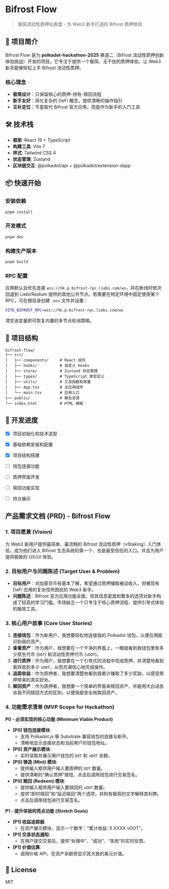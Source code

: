 # Bifrost Flow

> 极简流动性质押仪表盘 - 为 Web3 新手打造的 Bifrost 质押体验

## 🎯 项目简介

Bifrost Flow 是为 **polkadot-hackathon-2025** 赛道二（Bifrost 流动性质押创新体验挑战）开发的项目。它专注于提供一个极简、无干扰的质押体验，让 Web3 新手能够轻松上手 Bifrost 流动性质押。

### 核心理念

- **极简设计**：只保留核心的质押-持有-赎回流程
- **新手友好**：简化复杂的 DeFi 概念，提供清晰的操作指引
- **互补定位**：不是取代 Bifrost 官方应用，而是作为新手的入门工具

## 🛠️ 技术栈

- **框架**: React 19 + TypeScript
- **构建工具**: Vite 7
- **样式**: Tailwind CSS 4
- **状态管理**: Zustand
- **区块链交互**: @polkadot/api + @polkadot/extension-dapp

## 📦 快速开始

### 安装依赖

```bash
pnpm install
```

### 开发模式

```bash
pnpm dev
```

### 构建生产版本

```bash
pnpm build
```

### RPC 配置

应用默认会优先连接 `wss://hk.p.bifrost-rpc.liebi.com/ws`，并在断线时依次回退到 Liebi/Radium 提供的其他公共节点。若需要在特定环境中固定使用某个 RPC，可在根目录创建 `.env` 文件并设置：

```bash
VITE_BIFROST_RPC=wss://hk.p.bifrost-rpc.liebi.com/ws
```

清空该变量即可恢复内置的多节点轮询策略。

## 📁 项目结构

```
bifrost-flow/
├── src/
│   ├── components/     # React 组件
│   ├── hooks/          # 自定义 Hooks
│   ├── store/          # Zustand 状态管理
│   ├── types/          # TypeScript 类型定义
│   ├── utils/          # 工具函数和常量
│   ├── App.tsx         # 主应用组件
│   └── main.tsx        # 应用入口
├── public/             # 静态资源
└── index.html          # HTML 模板
```

## 🎨 开发进度

- [x] 项目初始化和技术选型
- [x] 基础依赖安装和配置
- [x] 项目结构搭建
- [ ] 钱包连接功能
- [ ] 质押界面开发
- [ ] 赎回功能实现
- [ ] 持仓展示


## 产品需求文档 (PRD) - Bifrost Flow

### 1. 项目愿景 (Vision)
为 Web3 新用户提供最简单、最流畅的 Bifrost 流动性质押（vStaking）入门体验，成为他们进入 Bifrost 生态系统的第一个、也是最受信任的入口。并且为用户提供极致的 UX/UI 体验。

### 2. 目标用户与问题陈述 (Target User & Problem)
*   **目标用户**：对加密货币有基本了解，希望通过质押赚取被动收入，但被现有 DeFi 应用的复杂性所困扰的 Web3 新手。
*   **问题陈述**：Bifrost 官方应用功能全面，但其信息密度和繁多的选项对新手构成了较高的学习门槛。市场缺乏一个只专注于核心质押流程、提供引导式体验的极简工具。

### 3. 核心用户故事 (Core User Stories)
1.  **连接钱包**：作为新用户，我想要轻松地连接我的 Polkadot 钱包，以便应用能识别我的资产。
2.  **查看资产**：作为用户，我想要在一个干净的界面上，一眼就看到我钱包里有多少原生代币 (`DOT`) 和流动性质押代币 (`vDOT`)。
3.  **进行质押**：作为用户，我想要在一个引导式的流程中完成质押，并清楚地看到我将收到多少 `vDOT`，从而充满信心地完成操作。
4.  **追踪收益**：作为质押者，我想要清楚地看到我累计赚取了多少奖励，以感受质押带来的真实好处。
5.  **赎回资产**：作为质押者，我想要一个简单的界面来赎回资产，并能用大白话告诉我不同赎回方式的区别，以便我能安全地取回资产。

### 4. 功能需求清单 (MVP Scope for Hackathon)

**P0 - 必须实现的核心功能 (Minimum Viable Product)**
*   **[P0] 钱包连接模块**:
    *   支持 Polkadot.js 等 Substrate 兼容钱包的连接与断开。
    *   清晰地显示连接状态和当前用户的钱包地址。
*   **[P0] 资产展示模块**:
    *   实时读取并展示用户钱包的 `DOT` 和 `vDOT` 余额。
*   **[P0] 铸造 (Mint) 模块**:
    *   提供输入框供用户输入要质押的 `DOT` 数量。
    *   提供清晰的“确认质押”按钮，点击后调用钱包进行交易签名。
*   **[P0] 赎回 (Redeem) 模块**:
    *   提供输入框供用户输入要赎回的 `vDOT` 数量。
    *   提供“即时赎回”和“延迟赎回”两个选项，并附有极简的文字解释其利弊。
    *   点击后调用钱包进行交易签名。

**P1 - 提升体验的亮点功能 (Stretch Goals)**
*   **[P1] 收益追踪器**:
    *   在资产展示模块，显示一个数字：“累计收益: X.XXXX vDOT”。
*   **[P1] 交易状态通知**:
    *   在用户提交交易后，提供“处理中”、“成功”、“失败”的实时反馈。
*   **[P1] 价值估算**:
    *   调用价格 API，在资产余额旁显示其大致的美元价值。


## 📝 License

MIT
